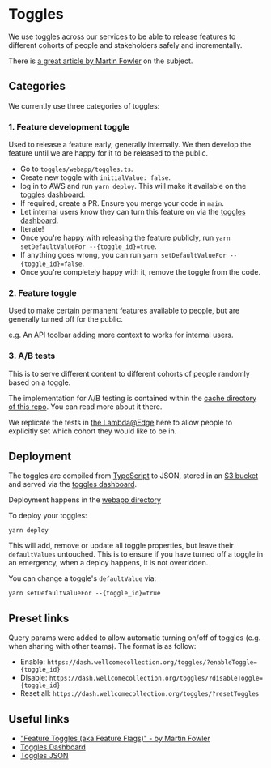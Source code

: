 # Toggles

We use toggles across our services to be able to release features to
different cohorts of people and stakeholders safely and incrementally.

There is [a great article by Martin Fowler][martin-fowler-feature-toggles] on the subject.

## Categories
We currently use three categories of toggles:

### 1. Feature development toggle

Used to release a feature early, generally internally. We then develop the feature until
we are happy for it to be released to the public.

* Go to `toggles/webapp/toggles.ts`.
* Create new toggle with `initialValue: false`.
* log in to AWS and run `yarn deploy`. This will make it available on the [toggles dashboard](https://dash.wellcomecollection.org/toggles/).
* If required, create a PR. Ensure you merge your code in `main`.
* Let internal users know they can turn this feature on via the [toggles dashboard](https://dash.wellcomecollection.org/toggles/).
* Iterate!
* Once you're happy with releasing the feature publicly, run `yarn setDefaultValueFor --{toggle_id}=true`.
* If anything goes wrong, you can run `yarn setDefaultValueFor --{toggle_id}=false`.
* Once you're completely happy with it, remove the toggle from the code.

### 2. Feature toggle

Used to make certain permanent features available to people, but are generally turned off
for the public.

e.g. An API toolbar adding more context to works for internal users.

### 3. A/B tests

This is to serve different content to different cohorts of people randomly based on a toggle.

The implementation for A/B testing is contained within the [cache directory of this repo](../cache).
You can read more about it there.

We replicate the tests in [the Lambda@Edge](../cache/edge_lambdas/src/toggler.ts) here to allow
people to explicitly set which cohort they would like to be in.


## Deployment

The toggles are compiled from [TypeScript](./webapp/toggles.ts) to JSON, stored in an [S3 bucket](./terraform/main.tf)
and served via the [toggles dashboard](https://dash.wellcomecollection.org/toggles/).

Deployment happens in the [webapp directory](./webapp)

To deploy your toggles:

```
yarn deploy
```

This will add, remove or update all toggle properties, but leave their `defaultValues` untouched. This
is to ensure if you have turned off a toggle in an emergency, when a deploy happens, it is not overridden.

You can change a toggle's `defaultValue` via:

```
yarn setDefaultValueFor --{toggle_id}=true
```

## Preset links
Query params were added to allow automatic turning on/off of toggles (e.g. when sharing with other teams). The format is as follow:
- Enable: `https://dash.wellcomecollection.org/toggles/?enableToggle={toggle_id}`
- Disable: `https://dash.wellcomecollection.org/toggles/?disableToggle={toggle_id}`
- Reset all: `https://dash.wellcomecollection.org/toggles/?resetToggles`


## Useful links
- ["Feature Toggles (aka Feature Flags)" - by Martin Fowler][martin-fowler-feature-toggles]
- [Toggles Dashboard](https://dash.wellcomecollection.org/toggles)
- [Toggles JSON](https://toggles.wellcomecollection.org/toggles.json)

[martin-fowler-feature-toggles]: https://martinfowler.com/articles/feature-toggles.html

